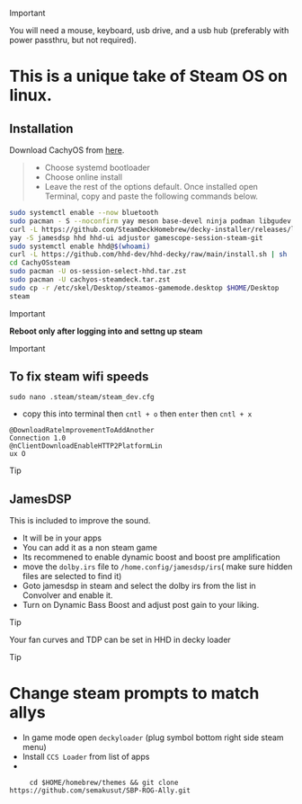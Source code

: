 

> [!IMPORTANT]
> You will need a mouse, keyboard, usb drive, and a usb hub (preferably with power passthru, but not required).

# This is a unique take of Steam OS on linux.

## Installation

Download CachyOS from [here](https://iso.cachyos.org/240401/cachyos-kde-linux-240401.iso).
> + Choose systemd bootloader
> + Choose online install
> + Leave the rest of the options default.
> Once installed open Terminal, copy and paste the following commands below.
```sh
sudo systemctl enable --now bluetooth
sudo pacman - S --noconfirm yay meson base-devel ninja podman libgudev rust cachyos-gaming-meta gamescope-plus 
curl -L https://github.com/SteamDeckHomebrew/decky-installer/releases/latest/download/install_release.sh | sh
yay -S jamesdsp hhd hhd-ui adjustor gamescope-session-steam-git
sudo systemctl enable hhd@$(whoami)
curl -L https://github.com/hhd-dev/hhd-decky/raw/main/install.sh | sh
cd CachyOSsteam
sudo pacman -U os-session-select-hhd.tar.zst
sudo pacman -U cachyos-steamdeck.tar.zst
sudo cp -r /etc/skel/Desktop/steamos-gamemode.desktop $HOME/Desktop
steam

```

> [!IMPORTANT]
> **Reboot only after logging into and settng up steam**
> 

> [!IMPORTANT]
> ## To fix steam wifi speeds
>```
> sudo nano .steam/steam/steam_dev.cfg
> ```
> + copy this into terminal then `cntl + o` then `enter` then `cntl + x`

```
@DownloadRatelmprovementToAddAnother
Connection 1.0
@nClientDownloadEnableHTTP2PlatformLin
ux O
```

> [!TIP]
> ## JamesDSP
> This is included to improve the sound.
> + It will be in your apps
> + You can add it as a non steam game
> + Its recommened to enable dynamic boost and boost pre amplification
> + move the `dolby.irs` file to `/home.config/jamesdsp/irs`( make sure hidden files are selected to find it)
> + Goto jamesdsp in steam and select the dolby irs from the list in Convolver and enable it.
> + Turn on Dynamic Bass Boost and adjust post gain to your liking.


> [!TIP]
> Your fan curves and TDP can be set  in HHD in decky loader


>[!TIP]
> # Change steam prompts to match allys
> + In game mode open `deckyloader` (plug symbol bottom right side steam menu)
> + Install `CCS Loader` from list of apps
> +  
 ```
      cd $HOME/homebrew/themes && git clone https://github.com/semakusut/SBP-ROG-Ally.git

```







